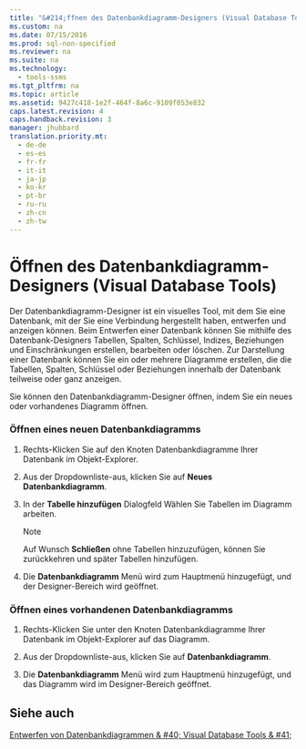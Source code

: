 ```yaml
---
title: "&#214;ffnen des Datenbankdiagramm-Designers (Visual Database Tools)"
ms.custom: na
ms.date: 07/15/2016
ms.prod: sql-non-specified
ms.reviewer: na
ms.suite: na
ms.technology: 
  - tools-ssms
ms.tgt_pltfrm: na
ms.topic: article
ms.assetid: 9427c418-1e2f-464f-8a6c-9109f053e832
caps.latest.revision: 4
caps.handback.revision: 3
manager: jhubbard
translation.priority.mt: 
  - de-de
  - es-es
  - fr-fr
  - it-it
  - ja-jp
  - ko-kr
  - pt-br
  - ru-ru
  - zh-cn
  - zh-tw
---
```

# &#214;ffnen des Datenbankdiagramm-Designers (Visual Database Tools)
Der Datenbankdiagramm-Designer ist ein visuelles Tool, mit dem Sie eine Datenbank, mit der Sie eine Verbindung hergestellt haben, entwerfen und anzeigen können. Beim Entwerfen einer Datenbank können Sie mithilfe des Datenbank-Designers Tabellen, Spalten, Schlüssel, Indizes, Beziehungen und Einschränkungen erstellen, bearbeiten oder löschen. Zur Darstellung einer Datenbank können Sie ein oder mehrere Diagramme erstellen, die die Tabellen, Spalten, Schlüssel oder Beziehungen innerhalb der Datenbank teilweise oder ganz anzeigen.  
  
Sie können den Datenbankdiagramm-Designer öffnen, indem Sie ein neues oder vorhandenes Diagramm öffnen.  
  
### Öffnen eines neuen Datenbankdiagramms  
  
1.  Rechts\-Klicken Sie auf den Knoten Datenbankdiagramme Ihrer Datenbank im Objekt-Explorer.  
  
2.  Aus der Dropdownliste\-aus, klicken Sie auf **Neues Datenbankdiagramm**.  
  
3.  In der **Tabelle hinzufügen** Dialogfeld Wählen Sie Tabellen im Diagramm arbeiten.  
  
    > [!NOTE]  
    > Auf Wunsch **Schließen** ohne Tabellen hinzuzufügen, können Sie zurückkehren und später Tabellen hinzufügen.  
  
4.  Die **Datenbankdiagramm** Menü wird zum Hauptmenü hinzugefügt, und der Designer-Bereich wird geöffnet.  
  
### Öffnen eines vorhandenen Datenbankdiagramms  
  
1.  Rechts\-Klicken Sie unter den Knoten Datenbankdiagramme Ihrer Datenbank im Objekt-Explorer auf das Diagramm.  
  
2.  Aus der Dropdownliste\-aus, klicken Sie auf **Datenbankdiagramm**.  
  
3.  Die **Datenbankdiagramm** Menü wird zum Hauptmenü hinzugefügt, und das Diagramm wird im Designer-Bereich geöffnet.  
  
## Siehe auch  
[Entwerfen von Datenbankdiagrammen & #40; Visual Database Tools & #41;](../content/Design-Database-Diagrams--Visual-Database-Tools-.md)  
  
